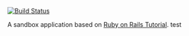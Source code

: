 [![Build Status](https://travis-ci.org/ravelll/rails_sandbox.svg?branch=master)](https://travis-ci.org/ravelll/rails_sandbox)

A sandbox application based on [Ruby on Rails Tutorial](https://www.railstutorial.org/).
test
